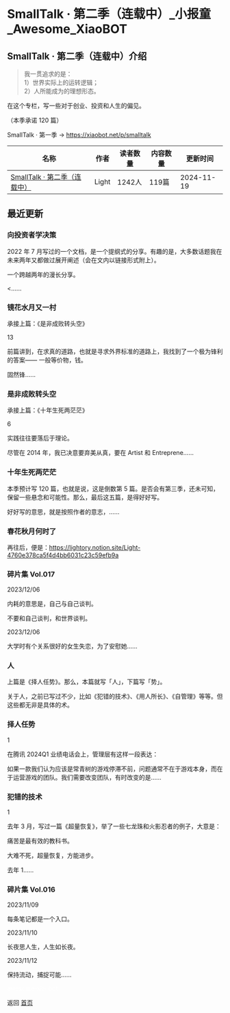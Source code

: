 # SmallTalk · 第二季（连载中）_小报童_Awesome_XiaoBOT

## SmallTalk · 第二季（连载中）介绍
> 我一贯追求的是：    
1）世界实际上的运转逻辑；    
2）人所能成为的理想形态。    
    
在这个专栏，写一些对于创业、投资和人生的偏见。    
    
（本季承诺 120 篇）    
    
SmallTalk · 第一季 → https://xiaobot.net/p/smalltalk  
  


|名称|作者|读者数量|内容数量|更新时间|
|---|---|---|---|---|
|[SmallTalk · 第二季（连载中）](https://xiaobot.net/p/smalltalk2023?refer=0b133df9-27dc-423b-8101-639049001c13)|Light|1242人|119篇|2024-11-19|

## 最近更新
### 向投资者学决策

2022 年 7 月写过的一个文档，是一个提纲式的分享。有趣的是，大多数话题我在未来两年又都做过展开阐述（会在文内以链接形式附上）。

一个跨越两年的漫长分享。

<......

### 镜花水月又一村

承接上篇：《是非成败转头空》

13

前篇讲到，在求真的道路，也就是寻求外界标准的道路上，我找到了一个极为锋利的答案—— 一般等价物，钱。

固然锋......

### 是非成败转头空

承接上篇：《十年生死两茫茫》

6

实践往往要落后于理论。

尽管在 2014 年，我已决意要弃美从真，要在 Artist 和 Entreprene......

### 十年生死两茫茫

本季预计写 120 篇，也就是说，这是倒数第 5 篇。是否会有第三季，还未可知，保留一些悬念和可能性。那么，最后这五篇，是得好好写。

好好写的意思，就是按照作者的意志，......

### 春花秋月何时了

再往后，便是：https://lightory.notion.site/Light-4760e378ca5f4d4bb6031c23c59efb9a

### 碎片集 Vol.017

2023/12/06

内耗的意思是，自己与自己谈判。

不要和自己谈判，和世界谈判。

2023/12/06

大学时有个关系很好的女生失恋，为了安慰她......

### 人

上篇是《择人任势》。那么，本篇就写「人」，下篇写「势」。

关于人，之前已写过不少，比如《犯错的技术》、《用人所长》、《自管理》等等。但这些都无非是具体的术。

### 择人任势

1

在腾讯 2024Q1 业绩电话会上，管理层有这样一段表达：

如果一款我们认为应该是常青树的游戏停滞不前，问题通常不在于游戏本身，而在于运营游戏的团队。我们需要改变团队，有时改变的是......

### 犯错的技术

1

去年 3 月，写过一篇《超量恢复》，举了一些七龙珠和火影忍者的例子，大意是：

痛苦是最有效的教科书。

大难不死，超量恢复，方能进步。

去年 1......

### 碎片集 Vol.016

2023/11/09

每条笔记都是一个入口。

2023/11/10

长夜思人生，人生如长夜。

2023/11/12

保持流动，捕捉可能......


<a href="https://github.com/Reno9527/awesome-xiaobot" style="color: white; text-decoration: none;">awesome-xiaobot</a>

返回 [首页](../README.md)

